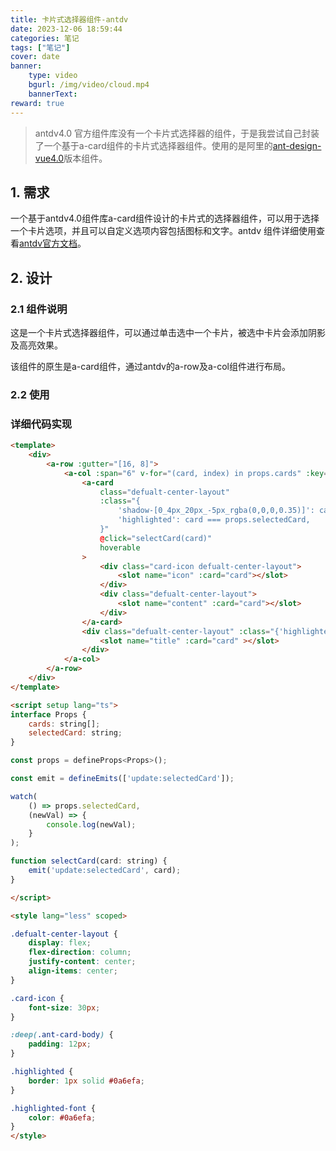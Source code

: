 ```yaml
---
title: 卡片式选择器组件-antdv
date: 2023-12-06 18:59:44
categories: 笔记
tags: ["笔记"]
cover: date
banner:
    type: video
    bgurl: /img/video/cloud.mp4
    bannerText: 
reward: true
---
```

> antdv4.0 官方组件库没有一个卡片式选择器的组件，于是我尝试自己封装了一个基于a-card组件的卡片式选择器组件。使用的是阿里的[ant-design-vue4.0](https://www.antdv.com/components/overview-cn)版本组件。
<!-- more -->
## 1. 需求

一个基于antdv4.0组件库a-card组件设计的卡片式的选择器组件，可以用于选择一个卡片选项，并且可以自定义选项内容包括图标和文字。antdv 组件详细使用查看[antdv官方文档](https://www.antdv.com/components/overview-cn)。

## 2. 设计

### 2.1 组件说明
这是一个卡片式选择器组件，可以通过单击选中一个卡片，被选中卡片会添加阴影及高亮效果。

该组件的原生是a-card组件，通过antdv的a-row及a-col组件进行布局。

### 2.2 使用

### 详细代码实现
```HTML
<template>
    <div>
        <a-row :gutter="[16, 8]">
            <a-col :span="6" v-for="(card, index) in props.cards" :key="index" >
                <a-card 
                    class="defualt-center-layout"
                    :class="{ 
                        'shadow-[0_4px_20px_-5px_rgba(0,0,0,0.35)]': card === props.selectedCard,
                        'highlighted': card === props.selectedCard,
                    }"
                    @click="selectCard(card)"
                    hoverable
                >
                    <div class="card-icon defualt-center-layout">
                        <slot name="icon" :card="card"></slot>
                    </div>
                    <div class="defualt-center-layout">
                        <slot name="content" :card="card"></slot>
                    </div>
                </a-card>
                <div class="defualt-center-layout" :class="{'highlighted-font': card === props.selectedCard}">
                    <slot name="title" :card="card" ></slot>
                </div>
            </a-col>
        </a-row>
    </div>
</template>

<script setup lang="ts">
interface Props {
    cards: string[];
    selectedCard: string;
}

const props = defineProps<Props>();

const emit = defineEmits(['update:selectedCard']);

watch(
    () => props.selectedCard,
    (newVal) => {
        console.log(newVal);
    }
);

function selectCard(card: string) {
    emit('update:selectedCard', card);
}

</script>

<style lang="less" scoped>

.defualt-center-layout {
    display: flex;
    flex-direction: column;
    justify-content: center;
    align-items: center;
}

.card-icon {
    font-size: 30px;
}

:deep(.ant-card-body) {
    padding: 12px;
}

.highlighted {
    border: 1px solid #0a6efa;
}

.highlighted-font {
    color: #0a6efa;
}
</style>
```
